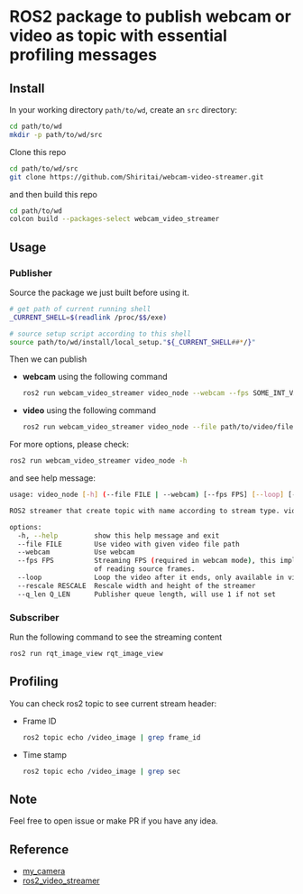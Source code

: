 # ROS2 package to publish webcam or video as topic with essential profiling messages

## Install

In your working directory `path/to/wd`, create an `src` directory:

```bash
cd path/to/wd
mkdir -p path/to/wd/src
```

Clone this repo

```bash
cd path/to/wd/src
git clone https://github.com/Shiritai/webcam-video-streamer.git
```

and then build this repo

```bash
cd path/to/wd
colcon build --packages-select webcam_video_streamer
```

## Usage

### Publisher

Source the package we just built before using it.

```bash
# get path of current running shell
_CURRENT_SHELL=$(readlink /proc/$$/exe)

# source setup script according to this shell
source path/to/wd/install/local_setup."${_CURRENT_SHELL##*/}"
```

Then we can publish

* **webcam** using the following command
    ```bash
    ros2 run webcam_video_streamer video_node --webcam --fps SOME_INT_VALUE
    ```
* **video** using the following command
    ```bash
    ros2 run webcam_video_streamer video_node --file path/to/video/file
    ```

For more options, please check:

```bash
ros2 run webcam_video_streamer video_node -h
```

and see help message:

```bash
usage: video_node [-h] (--file FILE | --webcam) [--fps FPS] [--loop] [--rescale RESCALE] [--q_len Q_LEN]

ROS2 streamer that create topic with name according to stream type. video: /video_node, webcam: /webcam_node

options:
  -h, --help         show this help message and exit
  --file FILE        Use video with given video file path
  --webcam           Use webcam
  --fps FPS          Streaming FPS (required in webcam mode), this implies the play speed of video (fps > source fps means speed up, vice versa). Note that this is not the accurate FPS, which determines the timer interval
                     of reading source frames.
  --loop             Loop the video after it ends, only available in video streaming mode
  --rescale RESCALE  Rescale width and height of the streamer
  --q_len Q_LEN      Publisher queue length, will use 1 if not set
```

### Subscriber

Run the following command to see the streaming content

```bash
ros2 run rqt_image_view rqt_image_view
```

## Profiling

You can check ros2 topic to see current stream header:

* Frame ID
    ```bash
    ros2 topic echo /video_image | grep frame_id
    ```
* Time stamp
    ```bash
    ros2 topic echo /video_image | grep sec
    ```

## Note

Feel free to open issue or make PR if you have any idea.

## Reference

* [my_camera](https://github.com/pratikPhadte/my_camera/tree/main)
* [ros2_video_streamer](https://github.com/klintan/ros2_video_streamer/tree/master)
